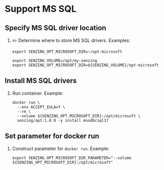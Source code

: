 # Support MS SQL

## Specify MS SQL driver location

1. :pencil2: Determine where to store MS SQL drivers.
   Examples:

    ```console
    export SENZING_OPT_MICROSOFT_DIR=~/opt-microsoft
    ```

    ```console
    export SENZING_VOLUME=/opt/my-senzing
    export SENZING_OPT_MICROSOFT_DIR=${SENZING_VOLUME}/opt-microsoft
    ```

## Install MS SQL drivers

1. Run container.
   Example:

    ```console
    docker run \
      --env ACCEPT_EULA=Y \
      --rm \
      --volume ${SENZING_OPT_MICROSOFT_DIR}:/opt/microsoft \
      senzing/apt:1.0.0 -y install msodbcsql17
    ```

## Set parameter for docker run

1. Construct parameter for `docker run`.
   Example:

    ```console
    export SENZING_OPT_MICROSOFT_DIR_PARAMETER="--volume ${SENZING_OPT_MICROSOFT_DIR}:/opt/microsoft"
    ```
